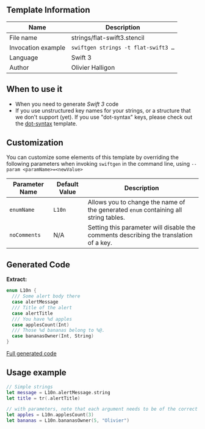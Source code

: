 ## Template Information

| Name      | Description       |
| --------- | ----------------- |
| File name | strings/flat-swift3.stencil |
| Invocation example | `swiftgen strings -t flat-swift3 …` |
| Language | Swift 3 |
| Author | Olivier Halligon |

## When to use it

- When you need to generate *Swift 3* code
- If you use unstructured key names for your strings, or a structure that we don't support (yet). If you use "dot-syntax" keys, please check out the [dot-syntax](dot-syntax.md) template.

## Customization

You can customize some elements of this template by overriding the following parameters when invoking `swiftgen` in the command line, using `--param <paramName>=<newValue>`

| Parameter Name | Default Value | Description |
| -------------- | ------------- | ----------- |
| `enumName` | `L10n` | Allows you to change the name of the generated `enum` containing all string tables. |
| `noComments` | N/A | Setting this parameter will disable the comments describing the translation of a key. |

## Generated Code

**Extract:**

```swift
enum L10n {
  /// Some alert body there
  case alertMessage
  /// Title of the alert
  case alertTitle
  /// You have %d apples
  case applesCount(Int)
  /// Those %d bananas belong to %@.
  case bananasOwner(Int, String)
}
```

[Full generated code](https://github.com/SwiftGen/templates/blob/master/Tests/Expected/Strings/swift3-context-defaults.swift)

## Usage example

```swift
// Simple strings
let message = L10n.alertMessage.string
let title = tr(.alertTitle)

// with parameters, note that each argument needs to be of the correct type
let apples = L10n.applesCount(3)
let bananas = L10n.bananasOwner(5, "Olivier")
```
